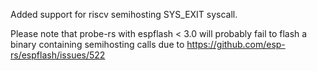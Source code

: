 Added support for riscv semihosting SYS_EXIT syscall.

Please note that probe-rs with espflash < 3.0 will probably fail to flash a binary containing semihosting calls due to https://github.com/esp-rs/espflash/issues/522